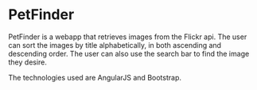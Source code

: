 # PetFinder
PetFinder is a webapp that retrieves images from the Flickr api. The user can sort the images by title alphabetically, in both ascending and descending order. The user can also use the search bar to find the image they desire.

The technologies used are AngularJS and Bootstrap.  
